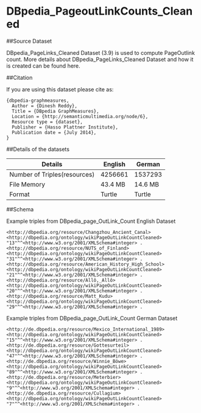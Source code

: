 DBpedia_PageoutLinkCounts_Cleaned
=================================


##Source Dataset


DBpedia_PageLinks_Cleaned Dataset (3.9) is used to compute PageOutlink count. More details about DBpedia_PageLinks_Cleaned Dataset and how it is created can be found here.

##Citation

If you are using this dataset please cite as:

```
{dbpedia-graphmeasures,
  Author = {Dinesh Reddy},
  Title = {DBpedia GraphMeasures},
  Location = {http://semanticmultimedia.org/node/6},
  Resource type = {dataset},
  Publisher = {Hasso Plattner Institute},
  Publication date = {July 2014},
}
```

##Details of the datasets


Details | English | German
------- | ------- | ------
Number of Triples(resources) | 4256661 | 1537293
File Memory | 43.4 MB | 14.6 MB
Format | Turtle | Turtle

##Schema 

Example triples from DBpedia_page_OutLink_Count English Dataset
```
<http://dbpedia.org/resource/Changzhou_Ancient_Canal> <http://dbpedia.org/ontology/wikiPageOutLinkCountCleaned> "13"^^<http://www.w3.org/2001/XMLSchema#integer> .
<http://dbpedia.org/resource/NUTS_of_Finland> <http://dbpedia.org/ontology/wikiPageOutLinkCountCleaned> "31"^^<http://www.w3.org/2001/XMLSchema#integer> .
<http://dbpedia.org/resource/American_History_High_School> <http://dbpedia.org/ontology/wikiPageOutLinkCountCleaned> "21"^^<http://www.w3.org/2001/XMLSchema#integer> .
<http://dbpedia.org/resource/Allô,_Allô> <http://dbpedia.org/ontology/wikiPageOutLinkCountCleaned> "20"^^<http://www.w3.org/2001/XMLSchema#integer> .
<http://dbpedia.org/resource/Matt_Kudu> <http://dbpedia.org/ontology/wikiPageOutLinkCountCleaned> "29"^^<http://www.w3.org/2001/XMLSchema#integer> .

```


Example triples from DBpedia_page_OutLink_Count German Dataset
```
<http://de.dbpedia.org/resource/Mexico_International_1989> <http://dbpedia.org/ontology/wikiPageOutLinkCountCleaned> "15"^^<http://www.w3.org/2001/XMLSchema#integer> .
<http://de.dbpedia.org/resource/Gottesurteil> <http://dbpedia.org/ontology/wikiPageOutLinkCountCleaned> "47"^^<http://www.w3.org/2001/XMLSchema#integer> .
<http://de.dbpedia.org/resource/Winnie_Böwe> <http://dbpedia.org/ontology/wikiPageOutLinkCountCleaned> "89"^^<http://www.w3.org/2001/XMLSchema#integer> .
<http://de.dbpedia.org/resource/Meterbier> <http://dbpedia.org/ontology/wikiPageOutLinkCountCleaned> "9"^^<http://www.w3.org/2001/XMLSchema#integer> .
<http://de.dbpedia.org/resource/Cullagium> <http://dbpedia.org/ontology/wikiPageOutLinkCountCleaned> "7"^^<http://www.w3.org/2001/XMLSchema#integer> .
```
